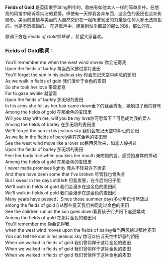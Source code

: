 

**Fields of Gold**
是英国歌手Sting所作的，歌曲有如他本人一样的简单质朴。在悠扬的风笛中倾诉着纯洁的爱情。纵使有一天你我各奔东西，这金色的麦田也会如影随形。美丽的爱情与美丽的大自然交织在一起所迸发出的力量是任何人都无法抗拒的，也是不愿抗拒的。
在这歌声中，连离别似乎都显的那么的淡，那么的真。

  
歌词下方是 _Fields of Gold钢琴谱_ ，希望大家喜欢。

### Fields of Gold歌词：

You'll remember me when the west wind moves 你会记得我  
Upon the fields of barley 每当西风拂过那片麦田  
You'll forget the sun in his jealous sky 你会忘记天空中妒忌的骄阳  
As we walk in fields of gold 我们漫步于金色的麦田  
So she took her love 带着爱意  
For to gaze awhile 凝望着  
Upon the fields of barley 那无垠的麦田  
In his arms she fell as her hair came down垂下的丝丝秀发，她躺进了他的臂弯  
Among the fields of gold 在那金色的麦田里  
Will you stay with me, will you be my love你可愿留下？可愿成为我的爱人  
Among the fields of barley 在那无垠的麦田里  
We'll forget the sun in his jealous sky 我们会忘记天空中妒忌的骄阳  
As we lie in the fields of barely躺在这金色的麦田里  
See the west wind move like a lover so瞧西风吹来，如恋人般拂过  
Upon the fields of barley 那无垠的麦田  
Feel her body rise when you kiss her mouth 亲吻她的唇，感受她身体的悸动  
Among the fields of gold 在那金色的麦田里  
I never made promises lightly 我从不轻易许下承诺  
And there have been some that I've broken 尽管我也曾失言  
But I swear in the days still left 但我发誓，在今后的日子里  
We'll walk in fields of gold 我们会漫步在这金色的麦田间  
We'll walk in fields of gold 我们会漫步在这金色的麦田间  
Many years have passed，Since those summer days多少年已悄然流过  
among the fields of gold自从那些夏天我们共同走过金色的麦田  
See the children run as the sun goes down看着孩子们夕阳下追逐嬉戏  
Among the fields of gold 在那片金色的麦田间  
You'll remember me 你会记得我  
when the west wind moves upon the fields of barley每当西风拂过那片麦田  
You can tell the sun in his jealous sky 你可以告诉天空中妒忌的骄阳  
When we walked in fields of gold 我们曾倘佯于这片金色的麦田  
When we walked in fields of gold 我们曾倘佯于这片金色的麦田  
When we walked in fields of gold 我们曾倘佯于这片金色的麦田

